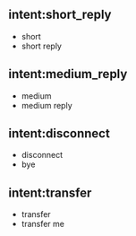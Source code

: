 ## intent:short_reply
- short
- short reply

## intent:medium_reply
- medium
- medium reply

## intent:disconnect
- disconnect
- bye

## intent:transfer
- transfer
- transfer me

